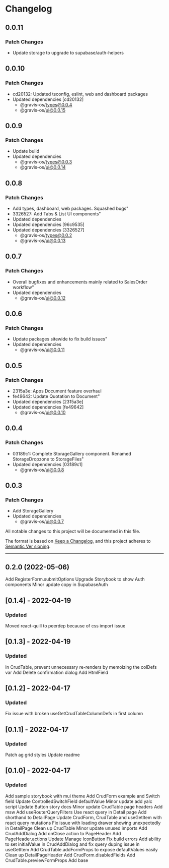 # Changelog

## 0.0.11

### Patch Changes

- Update storage to upgrade to supabase/auth-helpers

## 0.0.10

### Patch Changes

- cd20132: Updated tsconfig, eslint, web and dashboard packages
- Updated dependencies [cd20132]
  - @gravis-os/types@0.0.4
  - @gravis-os/ui@0.0.15

## 0.0.9

### Patch Changes

- Update build
- Updated dependencies
  - @gravis-os/types@0.0.3
  - @gravis-os/ui@0.0.14

## 0.0.8

### Patch Changes

- Add types, dashboard, web packages. Squashed bugs"
- 3326527: Add Tabs & List UI components"
- Updated dependencies
- Updated dependencies [96c9535]
- Updated dependencies [3326527]
  - @gravis-os/types@0.0.2
  - @gravis-os/ui@0.0.13

## 0.0.7

### Patch Changes

- Overall bugfixes and enhancements mainly related to SalesOrder workflow"
- Updated dependencies
  - @gravis-os/ui@0.0.12

## 0.0.6

### Patch Changes

- Update packages sitewide to fix build issues"
- Updated dependencies
  - @gravis-os/ui@0.0.11

## 0.0.5

### Patch Changes

- 2315a3e: Apps Document feature overhaul
- fe49642: Update Quotation to Document"
- Updated dependencies [2315a3e]
- Updated dependencies [fe49642]
  - @gravis-os/ui@0.0.10

## 0.0.4

### Patch Changes

- 03189c1: Complete StorageGallery component. Renamed StorageDropzone to StorageFiles"
- Updated dependencies [03189c1]
  - @gravis-os/ui@0.0.8

## 0.0.3

### Patch Changes

- Add StorageGallery
- Updated dependencies
  - @gravis-os/ui@0.0.7

All notable changes to this project will be documented in this file.

The format is based on [Keep a Changelog](https://keepachangelog.com/en/1.0.0/),
and this project adheres to [Semantic Ver
sioning](https://semver.org/spec/v2.0.0.html).

---

## 0.2.0 (2022-05-06)

Add RegisterForm.submitOptions
Upgrade Storybook to show Auth components
Minor update copy in SupabaseAuth

## [0.1.4] - 2022-04-19

### Updated

Moved react-quill to peerdep because of css import issue

## [0.1.3] - 2022-04-19

### Updated

In CrudTable, prevent unnecessary re-renders by memoizing the colDefs var
Add Delete confirmation dialog
Add HtmlField

## [0.1.2] - 2022-04-17

### Updated

Fix issue with broken useGetCrudTableColumnDefs in first column

## [0.1.1] - 2022-04-17

### Updated

Patch ag grid styles
Update readme

## [0.1.0] - 2022-04-17

### Updated

Add sample storybook with mui theme
Add CrudForm example and Switch field
Update ControlledSwitchField defaultValue
Minor update add yalc script
Update Button story docs
Minor update CrudTable page headers
Add msw
Add useRouterQueryFilters
Use react query in Detail page
Add shorthand to DetailPage
Update CrudForm, CrudTable and useGetItem with react query mutations
Fix issue with loading drawer showing unexpectedly in DetailPage
Clean up CrudTable
Minor update unused imports
Add CrudAddDialog
Add onClose action to PageHeader
Add PageHeader.actions
Update Manage IconButton
Fix build errors
Add ability to set initialValue in CrudAddDialog and fix query duping issue in useGetItem
Add CrudTable.addFormProps to expose defaultValues easily
Clean up DetailPageHeader
Add CrudForm.disabledFields
Add CrudTable.previewFormProps
Add base
